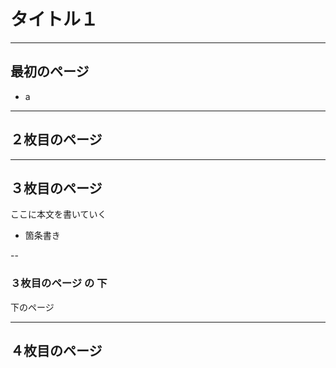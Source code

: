 # タイトル１ 


---

## 最初のページ　

- a 


---

## ２枚目のページ


---

## ３枚目のページ

ここに本文を書いていく
- 箇条書き

--

### ３枚目のページ の 下 

下のページ



---


## ４枚目のページ


